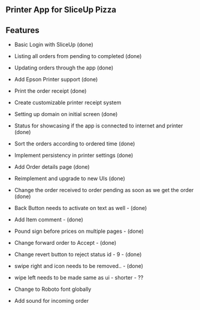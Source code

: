 ## Printer App for SliceUp Pizza


## Features
- Basic Login with SliceUp (done)
- Listing all orders from pending to completed (done)
- Updating orders through the app (done)
- Add Epson Printer support (done)
- Print the order receipt (done)
- Create customizable printer receipt system 
- Setting up domain on initial screen (done)
- Status for showcasing if the app is connected to internet and printer (done)
- Sort the orders according to ordered time (done)
- Implement persistency in printer settings (done)
- Add Order details page (done)
- Reimplement and upgrade to new UIs (done)
- Change the order received to order pending as soon as we get the order (done)

- Back Button needs to activate on text as well - (done)
- Add Item comment - (done)
- Pound sign before prices on multiple pages - (done)
- Change forward order to Accept - (done)
- Change revert button to reject status id - 9 - (done)
- swipe right and icon needs to be removed.. - (done)
- wipe left needs to be made same as ui - shorter - ??
- Change to Roboto font globally
- Add sound for incoming order